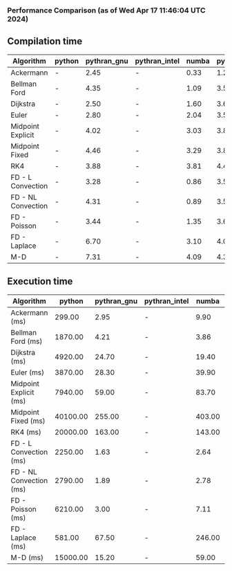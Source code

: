 ### Performance Comparison (as of Wed Apr 17 11:46:04 UTC 2024)
## Compilation time
Algorithm                 | python                    | pythran_gnu               | pythran_intel             | numba                     | pyccel_fortran_gnu        | pyccel_c_gnu              | pyccel_fortran_intel      | pyccel_c_intel           
------------------------- | ------------------------- | ------------------------- | ------------------------- | ------------------------- | ------------------------- | ------------------------- | ------------------------- | -------------------------
Ackermann                 | -                         | 2.45                      | -                         | 0.33                      | 1.27                      | -                         | 2.07                      | 1.15                     
Bellman Ford              | -                         | 4.35                      | -                         | 1.09                      | 3.59                      | -                         | 4.46                      | -                        
Dijkstra                  | -                         | 2.50                      | -                         | 1.60                      | 3.69                      | 3.72                      | 3.63                      | -                        
Euler                     | -                         | 2.80                      | -                         | 2.04                      | 3.57                      | 3.71                      | -                         | 5.12                     
Midpoint Explicit         | -                         | 4.02                      | -                         | 3.03                      | 3.82                      | -                         | 4.67                      | 4.35                     
Midpoint Fixed            | -                         | 4.46                      | -                         | 3.29                      | 3.88                      | -                         | 4.85                      | -                        
RK4                       | -                         | 3.88                      | -                         | 3.81                      | 4.44                      | -                         | 5.26                      | 4.98                     
FD - L Convection         | -                         | 3.28                      | -                         | 0.86                      | 3.54                      | 3.64                      | 3.59                      | 4.15                     
FD - NL Convection        | -                         | 4.31                      | -                         | 0.89                      | 3.55                      | -                         | 4.50                      | -                        
FD - Poisson              | -                         | 3.44                      | -                         | 1.35                      | 3.66                      | -                         | 4.93                      | -                        
FD - Laplace              | -                         | 6.70                      | -                         | 3.10                      | 4.02                      | -                         | 5.00                      | 4.68                     
M-D                       | -                         | 7.31                      | -                         | 4.09                      | 4.36                      | -                         | 5.29                      | 5.13                     

## Execution time
Algorithm                 | python                    | pythran_gnu               | pythran_intel             | numba                     | pyccel_fortran_gnu        | pyccel_c_gnu              | pyccel_fortran_intel      | pyccel_c_intel           
------------------------- | ------------------------- | ------------------------- | ------------------------- | ------------------------- | ------------------------- | ------------------------- | ------------------------- | -------------------------
Ackermann (ms)            | 299.00                    | 2.95                      | -                         | 9.90                      | 1.50                      | -                         | 9.54                      | 3.92                     
Bellman Ford (ms)         | 1870.00                   | 4.21                      | -                         | 3.86                      | 2.98                      | -                         | 4.34                      | -                        
Dijkstra (ms)             | 4920.00                   | 24.70                     | -                         | 19.40                     | 18.10                     | 30.90                     | 24.00                     | -                        
Euler (ms)                | 3870.00                   | 28.30                     | -                         | 39.90                     | 15.60                     | 142.00                    | -                         | 128.00                   
Midpoint Explicit (ms)    | 7940.00                   | 59.00                     | -                         | 83.70                     | 23.80                     | -                         | 16.20                     | 252.00                   
Midpoint Fixed (ms)       | 40100.00                  | 255.00                    | -                         | 403.00                    | 75.40                     | -                         | 59.30                     | -                        
RK4 (ms)                  | 20000.00                  | 163.00                    | -                         | 143.00                    | 33.20                     | -                         | 39.10                     | 405.00                   
FD - L Convection (ms)    | 2250.00                   | 1.63                      | -                         | 2.64                      | 1.51                      | 1.85                      | 1.52                      | 3.69                     
FD - NL Convection (ms)   | 2790.00                   | 1.89                      | -                         | 2.78                      | 1.66                      | -                         | 1.38                      | -                        
FD - Poisson (ms)         | 6210.00                   | 3.00                      | -                         | 7.11                      | 2.82                      | -                         | 2.66                      | -                        
FD - Laplace (ms)         | 581.00                    | 67.50                     | -                         | 246.00                    | 58.00                     | -                         | 59.20                     | 327.00                   
M-D (ms)                  | 15000.00                  | 15.20                     | -                         | 59.00                     | 53.90                     | -                         | 77.70                     | 62.30                    
